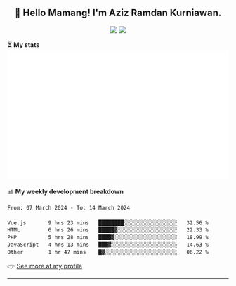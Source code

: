 <h2 align="center">👋 Hello Mamang! I'm Aziz Ramdan Kurniawan.</h2>  
<p align="center">
  <img src="https://komarev.com/ghpvc/?username=azizramdan">
  <img src="https://wakatime.com/badge/user/90056fa0-4c31-4eca-954e-2a3ac05896f9.svg">
</p>
    
⏳ **My stats**  
![](https://raw.githubusercontent.com/azizramdan/github-stats/master/generated/overview.svg#gh-dark-mode-only)

📊 **My weekly development breakdown**
<!--START_SECTION:waka-->

```txt
From: 07 March 2024 - To: 14 March 2024

Vue.js       9 hrs 23 mins   ████████░░░░░░░░░░░░░░░░░   32.56 %
HTML         6 hrs 26 mins   █████▓░░░░░░░░░░░░░░░░░░░   22.33 %
PHP          5 hrs 28 mins   ████▓░░░░░░░░░░░░░░░░░░░░   18.99 %
JavaScript   4 hrs 13 mins   ███▓░░░░░░░░░░░░░░░░░░░░░   14.63 %
Other        1 hr 47 mins    █▓░░░░░░░░░░░░░░░░░░░░░░░   06.22 %
```

<!--END_SECTION:waka-->
👉 [See more at my profile](https://wakatime.com/@azizramdan)
***
